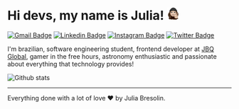 # Hi devs, my name is Julia! <img src="./.docs/sticker-one.png" width="28"/>

[![Gmail Badge](https://img.shields.io/badge/-juliabresolin2@gmail.com-B23121?style=flat&logo=gmail&logoColor=white&link=mailto:juliabresolin2@gmail.com)](mailto:juliabresolin2@gmail.com)
[![Linkedin Badge](https://img.shields.io/badge/-linkedin-0e76a8?style=flat&logo=linkedin&logoColor=white&link=https://linkedin.com/in/jbresolinn)](https://linkedin.com/in/jbresolinn)
[![Instagram Badge](https://img.shields.io/badge/-instagram-E4405F?style=flat&logo=instagram&logoColor=white&link=https://instagram.com/jbresolinn/)](https://instagram.com/jbresolinn/)
[![Twitter Badge](https://img.shields.io/badge/-twitter-00acee?style=flat&logo=twitter&logoColor=white&link=https://twitter.com/jbresolinn)](https://twitter.com/jbresolinn)


<p>
I'm brazilian, software engineering student, frontend developer at <a href="https://jbq.com.br/">JBQ Global</a>, gamer in the free hours, astronomy enthusiastic and passionate about everything that technology provides!
</p>

![Github stats](https://github-readme-stats.vercel.app/api?username=jbresolinn&show_icons=true&hide_border=true&theme=graywhite)


---

Everything done with a lot of love ❤ by Julia Bresolin. 
